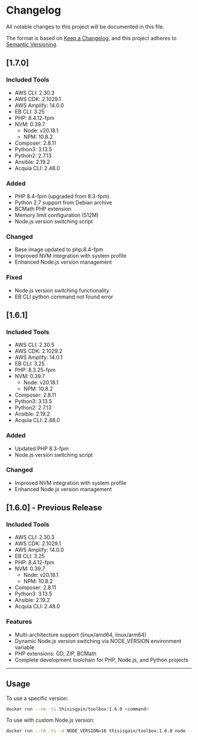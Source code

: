 # Changelog

All notable changes to this project will be documented in this file.

The format is based on [Keep a Changelog](https://keepachangelog.com/en/1.0.0/),
and this project adheres to [Semantic Versioning](https://semver.org/spec/v2.0.0.html).

## [1.7.0]

### Included Tools
- AWS CLI: 2.30.3
- AWS CDK: 2.1029.1
- AWS Amplify: 14.0.0
- EB CLI: 3.25
- PHP: 8.4.12-fpm
- NVM: 0.39.7
  - Node: v20.18.1
  - NPM: 10.8.2
- Composer: 2.8.11
- Python3: 3.13.5
- Python2: 2.7.13
- Ansible: 2.19.2
- Acquia CLI: 2.48.0

### Added
- PHP 8.4-fpm (upgraded from 8.3-fpm)
- Python 2.7 support from Debian archive
- BCMath PHP extension
- Memory limit configuration (512M)
- Node.js version switching script

### Changed
- Base image updated to php:8.4-fpm
- Improved NVM integration with system profile
- Enhanced Node.js version management

### Fixed
- Node.js version switching functionality
- EB CLI python command not found error

## [1.6.1]

### Included Tools
- AWS CLI: 2.30.5
- AWS CDK: 2.1029.2
- AWS Amplify: 14.0.1
- EB CLI: 3.25
- PHP: 8.3.25-fpm
- NVM: 0.39.7
  - Node: v20.18.1
  - NPM: 10.8.2
- Composer: 2.8.11
- Python3: 3.13.5
- Python2: 2.7.13
- Ansible: 2.19.2
- Acquia CLI: 2.48.0

### Added
- Updated PHP 8.3-fpm
- Node.js version switching script

### Changed
- Improved NVM integration with system profile
- Enhanced Node.js version management

## [1.6.0] - Previous Release

### Included Tools
- AWS CLI: 2.30.3
- AWS CDK: 2.1029.1
- AWS Amplify: 14.0.0
- EB CLI: 3.25
- PHP: 8.4.12-fpm
- NVM: 0.39.7
  - Node: v20.18.1
  - NPM: 10.8.2
- Composer: 2.8.11
- Python3: 3.13.5
- Ansible: 2.19.2
- Acquia CLI: 2.48.0

### Features
- Multi-architecture support (linux/amd64, linux/arm64)
- Dynamic Node.js version switching via NODE_VERSION environment variable
- PHP extensions: GD, ZIP, BCMath
- Complete development toolchain for PHP, Node.js, and Python projects

---

## Usage

To use a specific version:
```bash
docker run --rm -ti thisisgain/toolbox:1.6.0 <command>
```

To use with custom Node.js version:
```bash
docker run --rm -ti -e NODE_VERSION=16 thisisgain/toolbox:1.6.0 node --version
```